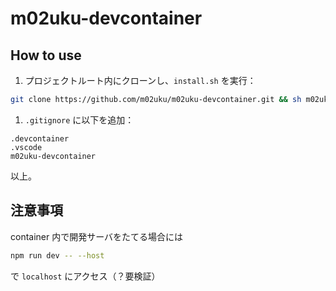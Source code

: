 # m02uku-devcontainer

## How to use

1. プロジェクトルート内にクローンし、`install.sh` を実行：

```bash
git clone https://github.com/m02uku/m02uku-devcontainer.git && sh m02uku-devcontainer/install.sh
```

1. `.gitignore` に以下を追加：

```
.devcontainer
.vscode
m02uku-devcontainer
```

以上。

## 注意事項

container 内で開発サーバをたてる場合には

```bash
npm run dev -- --host
```

で `localhost` にアクセス（？要検証）

